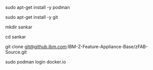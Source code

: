 sudo apt-get install -y podman 

sudo apt-get install -y git



mkdir sankar

cd sankar

git clone git@github.ibm.com:IBM-Z-Feature-Appliance-Base/zFAB-Source.git

sudo podman login docker.io



